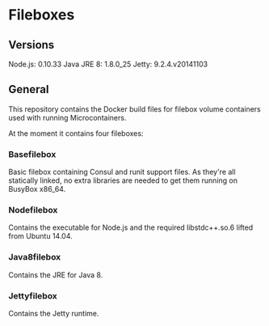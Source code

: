 # Fileboxes

## Versions

Node.js: 0.10.33
Java JRE 8: 1.8.0_25
Jetty: 9.2.4.v20141103

## General

This repository contains the Docker build files for filebox volume containers
used with running Microcontainers.

At the moment it contains four fileboxes:

### Basefilebox

Basic filebox containing Consul and runit support files. As they're all statically
linked, no extra libraries are needed to get them running on BusyBox x86_64.

### Nodefilebox

Contains the executable for Node.js and the required libstdc++.so.6 lifted from
Ubuntu 14.04.

### Java8filebox

Contains the JRE for Java 8.

### Jettyfilebox

Contains the Jetty runtime.
